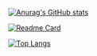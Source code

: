 [![Anurag's GitHub stats](https://github-readme-stats.vercel.app/api?username=thacioalves&show_icons=true&theme=dark)](https://github.com/anuraghazra/github-readme-stats)

[![Readme Card](https://github-readme-stats.vercel.app/api/pin/?username=thacioalves&repo=Tik-Tok-Project&theme=dark)](https://github.com/anuraghazra/github-readme-stats)

[![Top Langs](https://github-readme-stats.vercel.app/api/top-langs/?username=thacioalves&layout=compact)](https://github.com/anuraghazra/github-readme-stats)
